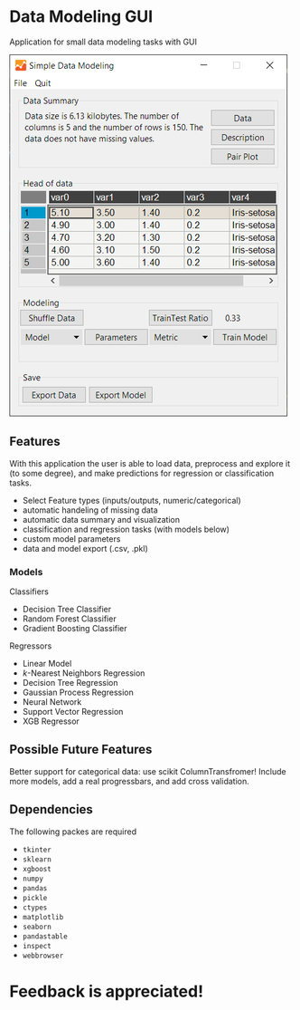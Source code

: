 # Data Modeling GUI
Application for small data modeling tasks with GUI

![](sample_window.PNG?raw=true)

## Features
With this application the user is able to load data, preprocess and explore it (to some degree), and make predictions for regression or classification tasks.
* Select Feature types (inputs/outputs, numeric/categorical)
* automatic handeling of missing data
* automatic data summary and visualization
* classification and regression tasks (with models below)
* custom model parameters
* data and model export (.csv, .pkl)

### Models
Classifiers
* Decision Tree Classifier
* Random Forest Classifier
* Gradient Boosting Classifier

Regressors
* Linear Model
* $k$-Nearest Neighbors Regression
* Decision Tree Regression
* Gaussian Process Regression
* Neural Network
* Support Vector Regression
* XGB Regressor

## Possible Future Features 
Better support for categorical data: use scikit ColumnTransfromer! Include more models, add a real progressbars, and add cross validation.

## Dependencies
The following packes are required
* `tkinter`
* `sklearn`
* `xgboost`
* `numpy`
* `pandas`
* `pickle`
* `ctypes`
* `matplotlib`
* `seaborn`
* `pandastable`
* `inspect`
* `webbrowser`

# Feedback is appreciated!

